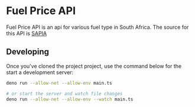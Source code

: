 # Fuel Price API

Fuel Price API is an api for various fuel type in South Africa. The source for this API is [SAPIA](https://www.sapia.org.za/fuel-prices/)

## Developing

Once you've cloned the project project, use the command below for the start a development server:

```bash
deno run --allow-net --allow-env main.ts

# or start the server and watch file changes
deno run --allow-net --allow-env --watch main.ts
```
